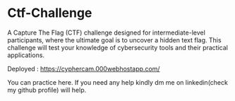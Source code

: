 # Ctf-Challenge
A Capture The Flag (CTF) challenge designed for intermediate-level participants, where the ultimate goal is to uncover a hidden text flag. 
This challenge will test your knowledge of cybersecurity tools and their practical applications.


Deployed : https://cyphercam.000webhostapp.com/

You can practice here. If you need any help kindly dm me on linkedin(check my github profile) will help.
